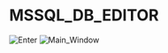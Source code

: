 # MSSQL_DB_EDITOR
 ![Enter](https://drive.google.com/uc?export=view&id=1dhdtjxzn4Sg-Idt0jLIc29XhkzObwzZw)
 ![Main_Window](https://drive.google.com/uc?export=viewid=1LyxoOeh_XCVVyZB9asOmf4f4If1vqBl9)
